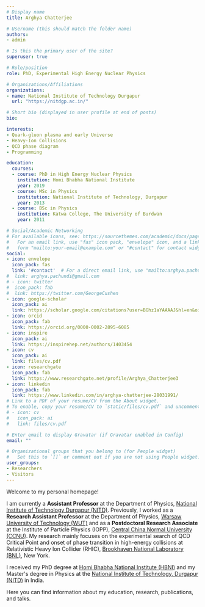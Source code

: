 ```yaml
---
# Display name
title: Arghya Chatterjee

# Username (this should match the folder name)
authors:
- admin

# Is this the primary user of the site?
superuser: true

# Role/position
role: PhD, Experimental High Energy Nuclear Physics

# Organizations/Affiliations
organizations:
- name: National Institute of Technology Durgapur
  url: "https://nitdgp.ac.in/"

# Short bio (displayed in user profile at end of posts)
bio: 

interests: 
- Quark-gluon plasma and early Universe
- Heavy-Ion Collisions
- QCD phase diagram
- Programming

education:
  courses:
  - course: PhD in High Energy Nuclear Physics
    institution: Homi Bhabha National Institute 
    year: 2019
  - course: MSc in Physics
    institution: National Institute of Technology, Durgapur
    year: 2013
  - course: BSc in Physics
    institution: Katwa College, The University of Burdwan
    year: 2011

# Social/Academic Networking
# For available icons, see: https://sourcethemes.com/academic/docs/page-builder/#icons
#   For an email link, use "fas" icon pack, "envelope" icon, and a link in the
#   form "mailto:your-email@example.com" or "#contact" for contact widget.
social:
- icon: envelope
  icon_pack: fas
  link: '#contact'  # For a direct email link, use "mailto:arghya.pachundi@gmail.com".
#  link: arghya.pachundi@gmail.com
# - icon: twitter
#  icon_pack: fab
#  link: https://twitter.com/GeorgeCushen
- icon: google-scholar
  icon_pack: ai
  link: https://scholar.google.com/citations?user=BGhz1aYAAAAJ&hl=en&oi=ao
- icon: orcid
  icon_pack: fab
  link: https://orcid.org/0000-0002-2895-6085
- icon: inspire
  icon_pack: ai
  link: https://inspirehep.net/authors/1403454
- icon: cv
  icon_pack: ai
  link: files/cv.pdf
- icon: researchgate
  icon_pack: fab
  link: https://www.researchgate.net/profile/Arghya_Chatterjee3
- icon: linkedin
  icon_pack: fab
  link: https://www.linkedin.com/in/arghya-chatterjee-28031991/
# Link to a PDF of your resume/CV from the About widget.
# To enable, copy your resume/CV to `static/files/cv.pdf` and uncomment the lines below.
# - icon: cv
#   icon_pack: ai
#   link: files/cv.pdf

# Enter email to display Gravatar (if Gravatar enabled in Config)
email: ""

# Organizational groups that you belong to (for People widget)
#   Set this to `[]` or comment out if you are not using People widget.
user_groups:
- Researchers
- Visitors
---
```


Welcome to my personal homepage!

I am currently a **Assistant Professor** at the Department of Physics, [National Institute of Technology Durgapur (NITD)](https://nitdgp.ac.in/). Previously, I worked as a **Research Assistant Professor** at the Department of Physics, [Warsaw University of Technology (WUT)](https://www.pw.edu.pl/engpw) and as a **Postdoctoral Research Associate** at the Institute of Particle Physics (IOPP), [Central China Normal University (CCNU)](http://english.ccnu.edu.cn/index.htm). My research mainly focuses on the experimental search of QCD Critical Point and onset of phase transition in high-energy collisions at Relativistic Heavy Ion Collider (RHIC), [Brookhaven National Laboratory (BNL)](https://www.bnl.gov/rhic/), New York. 

I received my PhD degree at [Homi Bhabha National Institute (HBNI)](http://www.hbni.ac.in/) and my Master's degree in Physics at the [National Institute of Technology, Durgapur (NITD)](https://nitdgp.ac.in/) in India. 

Here you can find information about my education, research, publications, and talks. 

